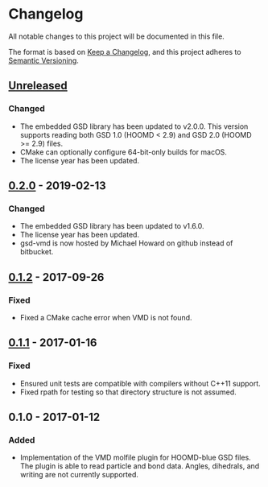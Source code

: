 # Changelog
All notable changes to this project will be documented in this file.

The format is based on [Keep a Changelog](https://keepachangelog.com/en/1.0.0/),
and this project adheres to [Semantic Versioning](https://semver.org/spec/v2.0.0.html).

## [Unreleased]
### Changed
- The embedded GSD library has been updated to v2.0.0. This version supports
reading both GSD 1.0 (HOOMD < 2.9) and GSD 2.0 (HOOMD >= 2.9) files.
- CMake can optionally configure 64-bit-only builds for macOS.
- The license year has been updated.

## [0.2.0] - 2019-02-13
### Changed
- The embedded GSD library has been updated to v1.6.0.
- The license year has been updated.
- gsd-vmd is now hosted by Michael Howard on github instead of bitbucket.

## [0.1.2] - 2017-09-26
### Fixed
- Fixed a CMake cache error when VMD is not found.

## [0.1.1] - 2017-01-16
### Fixed
- Ensured unit tests are compatible with compilers without C++11 support.
- Fixed rpath for testing so that directory structure is not assumed.

## 0.1.0 - 2017-01-12
### Added
- Implementation of the VMD molfile plugin for HOOMD-blue GSD files.
The plugin is able to read particle and bond data. Angles, dihedrals,
and writing are not currently supported.

[Unreleased]: https://github.com/mphoward/gsd-vmd/compare/v0.2.0...HEAD
[0.2.0]: https://github.com/mphoward/gsd-vmd/compare/v0.1.2...v0.2.0
[0.1.2]: https://github.com/mphoward/gsd-vmd/compare/v0.1.1...v0.1.2
[0.1.1]: https://github.com/mphoward/gsd-vmd/compare/v0.1.0...v0.1.1
